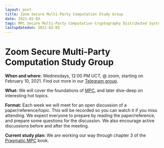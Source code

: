 ```yaml
---
layout: post
title: Zoom Secure Multi-Party Computation Study Group
date: 2021-02-03
tags: MPC Secure Multi-Party Computation Cryptography Distributed Systems Decentralized Systems
lastupdatedon: 2021-02-03
---
```


# Zoom Secure Multi-Party Computation Study Group

**When and where:** Wednesdays, 12:00 PM UCT, @ zoom, starting on February 10, 2021. Find out more in our [Telegram group](https://t.me/joinchat/Ha31otCWimD3lWN5).

**What:** We will cover the foundations of [MPC](https://en.wikipedia.org/wiki/Secure_multi-party_computation), and later dive-deep on interesting hot topics.

**Format:** Each week we will meet for an open discussion of a paper/reference/topic. This will be recorded so you can watch it if you miss attending. We expect everyone to prepare by reading the paper/reference, and prepare some questions for the discussion. We also encourage active discussions before and after the meeting.

**Current study plan:** We are working our way through chapter 3 of the [Pragmatic MPC](https://securecomputation.org/) book.  

